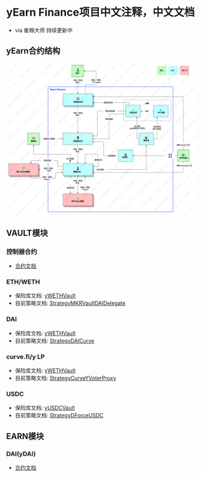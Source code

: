 # yEarn Finance项目中文注释，中文文档

- via 崔棉大师 持续更新中

## yEarn合约结构
![](./yearn-protocol-v0.06.png)

## VAULT模块

### 控制器合约

- [合约文档](./docs/Controller.md)

### ETH/WETH

- 保险库文档: [yWETHVault](./docs/yWETHVault.md)
- 目前策略文档: [StrategyMKRVaultDAIDelegate](./docs/StrategyMKRVaultDAIDelegate.md)

### DAI

- 保险库文档: [yWETHVault](./docs/yDAIVault.md)
- 目前策略文档: [StrategyDAICurve](./docs/StrategyDAICurve.md)

### curve.fi/y LP

- 保险库文档: [yWETHVault](./docs/yLPVault.md)
- 目前策略文档: [StrategyCurveYVoterProxy](./docs/StrategyCurveYVoterProxy.md)

### USDC

- 保险库文档: [yUSDCVault](./docs/yUSDCVault.md)
- 目前策略文档: [StrategyDForceUSDC](./docs/StrategyDForceUSDC.md)

## EARN模块

### DAI(yDAI)

- [合约文档](./docs/iearnDAI(yDAI).md)